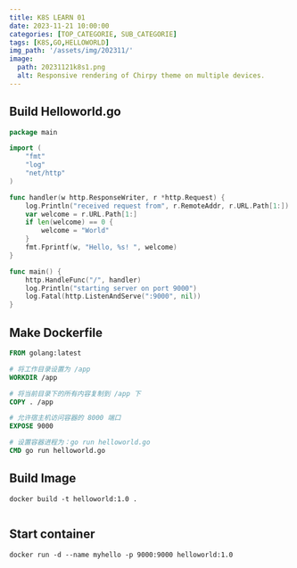 ```yaml
---
title: K8S LEARN 01
date: 2023-11-21 10:00:00
categories: [TOP_CATEGORIE, SUB_CATEGORIE]
tags: [K8S,GO,HELLOWORLD]   
img_path: '/assets/img/202311/'
image:
  path: 20231121k8s1.png
  alt: Responsive rendering of Chirpy theme on multiple devices.
---
```



## Build Helloworld.go



```go
package main

import (
    "fmt"
    "log"
    "net/http"
)

func handler(w http.ResponseWriter, r *http.Request) {
    log.Println("received request from", r.RemoteAddr, r.URL.Path[1:])
    var welcome = r.URL.Path[1:]
    if len(welcome) == 0 {
        welcome = "World"
    }
    fmt.Fprintf(w, "Hello, %s! ", welcome)
}

func main() {
    http.HandleFunc("/", handler)
    log.Println("starting server on port 9000")
    log.Fatal(http.ListenAndServe(":9000", nil))
}

```


## Make Dockerfile

```dockerfile
FROM golang:latest

# 将工作目录设置为 /app
WORKDIR /app

# 将当前目录下的所有内容复制到 /app 下
COPY . /app

# 允许宿主机访问容器的 8000 端口
EXPOSE 9000

# 设置容器进程为：go run helloworld.go
CMD go run helloworld.go

```


## Build Image


```shell
docker build -t helloworld:1.0 .
    
```


## Start container

```shell
docker run -d --name myhello -p 9000:9000 helloworld:1.0
```

